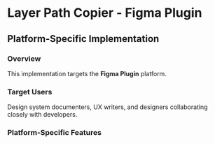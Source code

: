 # Layer Path Copier - Figma Plugin

## Platform-Specific Implementation

### Overview
This implementation targets the **Figma Plugin** platform.

### Target Users
Design system documenters, UX writers, and designers collaborating closely with developers.

### Platform-Specific Features
